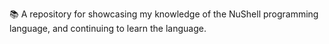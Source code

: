 📚️ A repository for showcasing my knowledge of the NuShell programming language, and continuing to learn the language.
